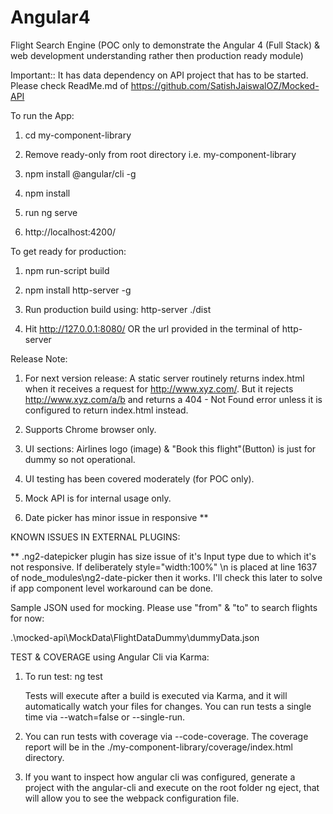 # Angular4
Flight Search Engine (POC only to demonstrate the Angular 4 (Full Stack) & web development understanding rather then production ready module)


Important:: It has data dependency on API project that has to be started. Please check ReadMe.md of https://github.com/SatishJaiswalOZ/Mocked-API


To run the App:

1. cd my-component-library

2. Remove ready-only from root directory i.e. my-component-library

3. npm install @angular/cli -g

4. npm install

5. run ng serve

6. http://localhost:4200/

To get ready for production:

1. npm run-script build

2. npm install http-server -g

3. Run production build using: http-server ./dist

4. Hit http://127.0.0.1:8080/ OR the url provided in the terminal of http-server


Release Note: 

1. For next version release: A static server routinely returns index.html when it receives a request for http://www.xyz.com/. But it rejects http://www.xyz.com/a/b and returns a 404 - Not Found error unless it is configured to return index.html instead.

2. Supports Chrome browser only.

3. UI sections: Airlines logo (image) & "Book this flight"(Button) is just for dummy so not operational.

4. UI testing has been covered moderately (for POC only).

5. Mock API is for internal usage only.

6. Date picker has minor issue in responsive **

KNOWN ISSUES IN EXTERNAL PLUGINS:

** .ng2-datepicker plugin has size issue of it's Input type due to which it's not responsive. If deliberately style=\"width:100%\"  \n is placed at line 1637 of node_modules\ng2-date-picker then it works. I'll check this later to solve if app component level workaround can be done.

Sample JSON used for mocking. Please use "from" & "to" to search flights for now:

  .\mocked-api\MockData\FlightDataDummy\dummyData.json

TEST & COVERAGE using Angular Cli via Karma:

1. To run test: ng test

    Tests will execute after a build is executed via Karma, and it will automatically watch your files for changes. You can run tests a single time via --watch=false or --single-run.

2. You can run tests with coverage via --code-coverage. The coverage report will be in the  ./my-component-library/coverage/index.html directory.

3. If you want to inspect how angular cli was configured, generate a project with the angular-cli and execute on the root folder ng eject, that will allow you to see the webpack configuration file.
